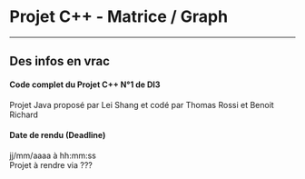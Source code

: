 Projet C++ - Matrice / Graph
===================
----------
Des infos en vrac
-------------
#### Code complet du Projet C++ N°1 de DI3
Projet Java proposé par Lei Shang et codé par Thomas Rossi et Benoit Richard

#### Date de rendu (Deadline)
jj/mm/aaaa à hh:mm:ss<br />
Projet à rendre via ???
